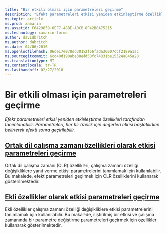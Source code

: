 ```yaml
---
title: "Bir etkili olması için parametreleri geçirme"
description: "Efekt parametreleri etkisi yeniden etkinleştirme özellikleri tarafından tanımlanabilir. Parametreleri, her bir özellik için değerleri etkisi başlatılırken belirterek efekti sonra geçirilebilir."
ms.topic: article
ms.prod: xamarin
ms.assetid: F6429859-6EF7-48BE-A0CB-8F42B8A75215
ms.technology: xamarin-forms
author: davidbritch
ms.author: dabritch
ms.date: 04/06/2016
ms.openlocfilehash: 06de17e978dd30152f66fada36007ccf2189a1ac
ms.sourcegitcommit: 6cd40d190abe38edd50fc74331be15324a845a28
ms.translationtype: MT
ms.contentlocale: tr-TR
ms.lasthandoff: 02/27/2018
---
```

# <a name="passing-parameters-to-an-effect"></a>Bir etkili olması için parametreleri geçirme

_Efekt parametreleri etkisi yeniden etkinleştirme özellikleri tarafından tanımlanabilir. Parametreleri, her bir özellik için değerleri etkisi başlatılırken belirterek efekti sonra geçirilebilir._

## <a name="passing-effect-parameters-as-common-language-runtime-propertiesclr-propertiesmd"></a>[Ortak dil çalışma zamanı özellikleri olarak etkisi parametreleri geçirme](clr-properties.md)

Ortak dil çalışma zamanı (CLR) özellikleri, çalışma zamanı özelliği değişikliklere yanıt verme etkisi parametrelerini tanımlamak için kullanılabilir. Bu makalede, efekt parametreleri geçirmek için CLR özelliklerini kullanarak gösterilmektedir.

## <a name="passing-effect-parameters-as-attached-propertiesattached-propertiesmd"></a>[Ekli özellikler olarak etkisi parametreleri geçirme](attached-properties.md)

Ekli özellikler çalışma zamanı özelliği değişikliklere etkisi parametrelerini tanımlamak için kullanılabilir. Bu makalede, iliştirilmiş bir etkisi ve çalışma zamanında bir parametre değiştirme parametreleri geçirmek için özellikler kullanarak gösterilmektedir.

